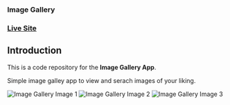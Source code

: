 ### Image Gallery 

### [Live Site](https://nostalgic-yalow-347c0f.netlify.app/)

## Introduction
This is a code repository for the **Image Gallery App**. 

Simple image galley app to view and serach images of your liking.



![Image Gallery Image 1](https://user-images.githubusercontent.com/76640086/122639631-7bb7de80-d118-11eb-9f13-96c69de7aaee.png)
![Image Gallery Image 2](https://user-images.githubusercontent.com/76640086/122639641-88d4cd80-d118-11eb-8f39-726c6fcd18d6.png)
![Image Gallery Image 3](https://user-images.githubusercontent.com/76640086/122639643-8a9e9100-d118-11eb-8959-caf4857a52d6.png)



